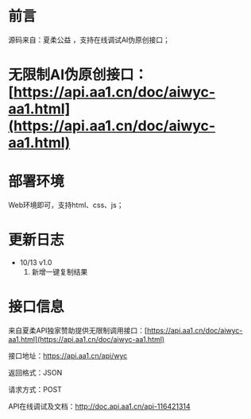 # 前言

源码来自：夏柔公益 ，支持在线调试AI伪原创接口；
# 无限制AI伪原创接口：[https://api.aa1.cn/doc/aiwyc-aa1.html](https://api.aa1.cn/doc/aiwyc-aa1.html)

# 部署环境

Web环境即可，支持html、css、js；

# 更新日志
- 10/13 v1.0
  1. 新增一键复制结果
     
# 接口信息

来自夏柔API独家赞助提供无限制调用接口：[https://api.aa1.cn/doc/aiwyc-aa1.html](https://api.aa1.cn/doc/aiwyc-aa1.html)

接口地址：https://api.aa1.cn/api/wyc

返回格式：JSON

请求方式：POST

API在线调试及文档：http://doc.api.aa1.cn/api-116421314

